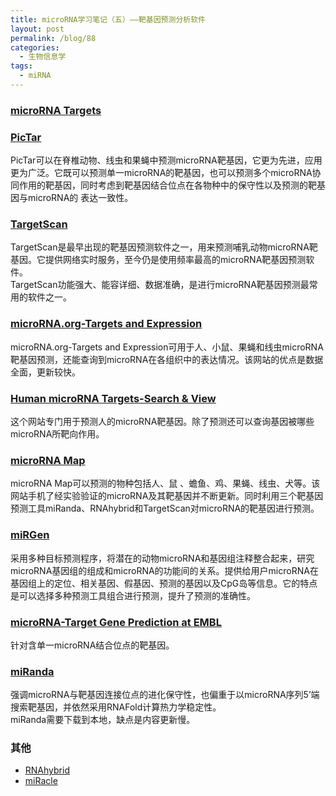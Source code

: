```yaml
---
title: microRNA学习笔记（五）——靶基因预测分析软件
layout: post
permalink: /blog/88
categories:
  - 生物信息学
tags:
  - miRNA
---
```

<div id="wmd-preview-section-103" class="wmd-preview-section preview-content">
  <h3 id="microrna-targets">
    <a href="http://www.ebi.ac.uk/enright-srv/microcosm/htdocs/targets/v5/" target="_blank">microRNA Targets</a>
  </h3>
</div>

<div id="wmd-preview-section-1011" class="wmd-preview-section preview-content">
  <h3 id="pictar">
    <a href="http://pictar.org/" target="_blank">PicTar</a>
  </h3>
  
  <p>
    PicTar可以在脊椎动物、线虫和果蝇中预测microRNA靶基因，它更为先进，应用更为广泛。它既可以预测单一microRNA的靶基因，也可以预测多个microRNA协同作用的靶基因，同时考虑到靶基因结合位点在各物种中的保守性以及预测的靶基因与microRNA的 表达一致性。
  </p>
</div>

<div id="wmd-preview-section-2194" class="wmd-preview-section preview-content">
  <h3 id="targetscan">
    <a href="http://targetscan.org/" target="_blank">TargetScan</a>
  </h3>
  
  <p>
    TargetScan是最早出现的靶基因预测软件之一，用来预测哺乳动物microRNA靶基因。它提供网络实时服务，至今仍是使用频率最高的microRNA靶基因预测软件。<br /> TargetScan功能强大、能容详细、数据准确，是进行microRNA靶基因预测最常用的软件之一。
  </p>
</div>

<div id="wmd-preview-section-3228" class="wmd-preview-section preview-content">
  <h3 id="micrornaorg-targets-and-expression">
    <a href="http://www.microrna.org/microrna/home.do" target="_blank">microRNA.org-Targets and Expression</a>
  </h3>
  
  <p>
    microRNA.org-Targets and Expression可用于人、小鼠、果蝇和线虫microRNA靶基因预测，还能查询到microRNA在各组织中的表达情况。该网站的优点是数据全面，更新较快。
  </p>
</div>

<div id="wmd-preview-section-4427" class="wmd-preview-section preview-content">
  <h3 id="human-microrna-targets-search-view">
    <a href="http://cbio.mskcc.org/mirnaviewer/" target="_blank">Human microRNA Targets-Search & View</a>
  </h3>
  
  <p>
    这个网站专门用于预测人的microRNA靶基因。除了预测还可以查询基因被哪些microRNA所靶向作用。
  </p>
</div>

<div id="wmd-preview-section-6435" class="wmd-preview-section preview-content">
  <h3 id="microrna-map">
    <a href="http://mirnamap.mbc.nctu.edu.tw/" target="_blank">microRNA Map</a>
  </h3>
  
  <p>
    microRNA Map可以预测的物种包括人、鼠 、蟾鱼、鸡、果蝇、线虫、犬等。该网站手机了经实验验证的microRNA及其靶基因并不断更新。同时利用三个靶基因预测工具miRanda、RNAhybrid和TargetScan对microRNA的靶基因进行预测。
  </p>
</div>

<div id="wmd-preview-section-9282" class="wmd-preview-section preview-content">
  <h3 id="mirgen">
    <a href="http://www.diana.pcbi.upenn.edu/cgi-bin/miRGen/v3/Targets.cgi" target="_blank">miRGen</a>
  </h3>
  
  <p>
    采用多种目标预测程序，将潜在的动物microRNA和基因组注释整合起来，研究microRNA基因组的组成和microRNA的功能间的关系。提供给用户microRNA在基因组上的定位、相关基因、假基因、预测的基因以及CpG岛等信息。它的特点是可以选择多种预测工具组合进行预测，提升了预测的准确性。
  </p>
</div>

<div id="wmd-preview-section-10217" class="wmd-preview-section preview-content">
  <h3 id="microrna-target-gene-prediction-at-embl">
    <a href="http://diana.pcbi.upenn.edu/cgi-bin/micro_t.cgi" target="_blank">microRNA-Target Gene Prediction at EMBL</a>
  </h3>
  
  <p>
    针对含单一microRNA结合位点的靶基因。
  </p>
</div>

<div id="wmd-preview-section-13167" class="wmd-preview-section preview-content">
  <h3 id="miranda">
    <a href="https://stackedit.io/www.microrna.org/miranda_new.html" target="_blank">miRanda</a>
  </h3>
  
  <p>
    强调microRNA与靶基因连接位点的进化保守性，也偏重于以microRNA序列5’端搜索靶基因，并依然采用RNAFold计算热力学稳定性。<br /> miRanda需要下载到本地，缺点是内容更新慢。
  </p>
</div>

<div id="wmd-preview-section-13653" class="wmd-preview-section preview-content">
  <h3 id="其他">
    其他
  </h3>
  
  <ul>
    <li>
      <a href="http://bibiserv.techfak.uni-bielefeld.de/rnahybrid/" target="_blank">RNAhybrid</a>
    </li>
    <li>
      <a href="http://miracle.igib.res.in/miracle/" target="_blank">miRacle</a>
    </li>
  </ul>
</div>